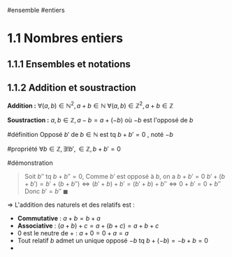 #ensemble #entiers

# 1.1 Nombres entiers
## 1.1.1 Ensembles et notations
## 1.1.2 Addition et soustraction
**Addition :**
$\forall(a,b) \in \mathbb{N}^2, a+b \in \mathbb{N}$
$\forall(a,b) \in \mathbb{Z}^2, a+b \in \mathbb{Z}$

**Soustraction :**
$a, b \in \mathbb{Z}, a-b=a+(-b)$ où $-b$ est l'opposé de $b$

#définition Opposé $b'$ de $b \in \mathbb{N}$ est tq $b+b'=0$ , noté $-b$

#propriété $\forall b \in \mathbb{Z}, \exists!b',\in\mathbb{Z}, b+b'=0$

#démonstration
> Soit $b''$ tq $b+b''=0$,
> Comme $b'$ est opposé à $b$, on a $b+b'=0$
> $b'+(b+b')=b'+(b+b'') \iff (b'+b)+b' = (b'+b)+b'' \iff 0+b'=0+b''$  
> Donc $b'=b''$ $\blacksquare$   

=> L'addition des naturels et des relatifs est :
- **Commutative** : $a+b=b+a$
- **Associative** : $(a+b)+c=a+(b+c) = a+b+c$
- $0$ est le neutre de $+$ : $a+0=0+a=a$
- Tout relatif $b$ admet un unique opposé $-b$ tq $b+(-b)=-b+b=0$
- 